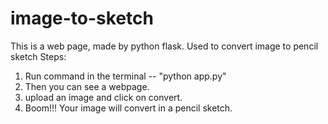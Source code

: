 # image-to-sketch
This is a web page, made by python flask. Used to convert image to pencil sketch
Steps:
1. Run command in the terminal -- "python app.py"
2. Then you can see a webpage.
3. upload an image and click on convert.
4. Boom!!! Your image will convert in a pencil sketch.
